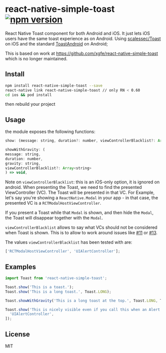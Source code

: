 # react-native-simple-toast [![npm version](https://badge.fury.io/js/react-native-simple-toast.svg)](https://badge.fury.io/js/react-native-simple-toast)

React Native Toast component for both Android and iOS. It just lets iOS users have the same toast experience as on Android. Using [scalessec/Toast](https://github.com/scalessec/Toast) on iOS and the standard [ToastAndroid](http://facebook.github.io/react-native/docs/toastandroid.html) on Android;

This is based on work at https://github.com/xgfe/react-native-simple-toast which is no longer maintained.

## Install

```bash
npm install react-native-simple-toast --save
react-native link react-native-simple-toast // only RN < 0.60
cd ios && pod install
```

then rebuild your project

## Usage

the module exposes the following functions:

```js
show: (message: string, duration?: number, viewControllerBlacklist?: Array<string>) => void,
```

```js
showWithGravity: (
message: string,
duration: number,
gravity: string,
viewControllerBlacklist?: Array<string>
) => void,
```

Note on `viewControllerBlacklist`: this is an iOS-only option, it is ignored on android.
When presenting the Toast, we need to find the presented ViewController (VC). The Toast will be presented in that VC. For Example, let's say you're showing a `ReactNative.Modal` in your app - in that case, the presented VC is a `RCTModalHostViewController`.

If you present a Toast while that `Modal` is shown, and then hide the `Modal`, the Toast will disappear together with the `Modal`.

`viewControllerBlacklist` allows to say what VCs should not be considered when Toast is shown. This is to allow to work around issues like [#11](https://github.com/vonovak/react-native-simple-toast/issues/11) or [#13](https://github.com/vonovak/react-native-simple-toast/issues/13).

The values `viewControllerBlacklist` has been tested with are:

```js
['RCTModalHostViewController', 'UIAlertController'];
```

## Examples

```js
import Toast from 'react-native-simple-toast';

Toast.show('This is a toast.');
Toast.show('This is a long toast.', Toast.LONG);

Toast.showWithGravity('This is a long toast at the top.', Toast.LONG, Toast.TOP);

Toast.show('This is nicely visible even if you call this when an Alert is shown', Toast.SHORT, [
  'UIAlertController',
]);
```

## License

MIT
